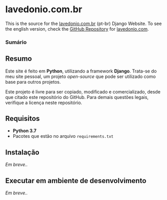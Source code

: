 # lavedonio.com.br

This is the source for the [lavedonio.com.br](https://www.lavedonio.com.br/) (pt-br) Django Website. To see the english version, check the [GitHub Repository](#) for [lavedonio.com](https://www.lavedonio.com/).

### Sumário


## Resumo

Este site é feito em **Python**, utilizando a framework **Django**. Trata-se do meu site pessoal, um projeto *open-source* que pode ser utilizado como base para outros projetos.

Este projeto é livre para ser copiado, modificado e comercializado, desde que citado este repositório do GitHub. Para demais questões legais, verifique a licença neste repositório.

## Requisitos

- **Python 3.7**
- Pacotes que estão no arquivo ```requirements.txt```

## Instalação

*Em breve..*

## Executar em ambiente de desenvolvimento

*Em breve..*
